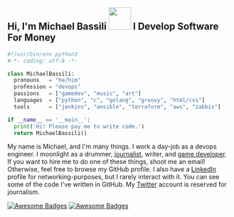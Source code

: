 <h2> Hi, I'm Michael Bassili <img src="https://media.giphy.com/media/mGcNjsfWAjY5AEZNw6/giphy.gif" width="50"> I Develop Software For Money</h2>

```python
#!/usr/bin/env python3
#-*- coding: utf-8 -*-

class MichaelBassili: 
  pronouns   = "he/him"
  profession = "devops"
  passions   = ["gamedev", "music", "art"]
  languages  = ["python", "c", "golang", "groovy", "html/css"]
  tools      = ["jenkins", "ansible", "terraform", "aws", "zabbix"]

if __name__ == '__main__':
  print('Hi! Please pay me to write code.')
  return MichaelBassili()
```

My name is Michael, and I'm many things. I work a day-job as a devops engineer. I moonlight as a drummer, [journalist](https://muckrack.com/michaelbassili), writer, and [game developer](https://aquinasgames.ca/). If you want to hire me to do one of these things, shoot me an email! Otherwise, feel free to browse my GitHub profile. I also have a [LinkedIn](https://www.linkedin.com/in/michael-bassili/) profile for networking-purposes, but I rarely interact with it. You can see some of the code I've written in GitHub. My [Twitter](https://twitter.com/michaelbassili) account is reserved for journalism.

[![Awesome Badges](https://img.shields.io/badge/Twitter-@MichaelBassili-blue.svg)](https://twitter.com/michaelbassili) [![Awesome Badges](https://img.shields.io/badge/LinkedIn-MichaelBassili-purple.svg)](https://www.linkedin.com/in/michael-bassili/)
